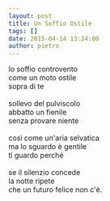 ```yaml
---
layout: post
title: Un Soffio Ostile
tags: []
date: 2015-04-14 13:24:00
author: pietro
---
```

Io soffio controvento<br/>come un moto ostile<br/>sopra di te<br/><br/>sollevo del pulviscolo<br/>abbatto un fienile<br/>senza provare niente<br/><br/>così come un'aria selvatica<br/>ma lo sguardo è gentile<br/>ti guardo perché<br/><br/>se il silenzio concede<br/>la notte ripete<br/>che un futuro felice non c'è.
